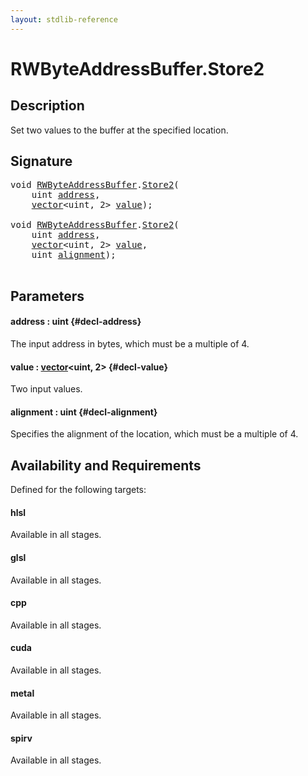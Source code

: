 ```yaml
---
layout: stdlib-reference
---
```


# RWByteAddressBuffer\.Store2

## Description

Set two values to the buffer at the specified location.



## Signature 

<pre>
<span class="code_keyword">void</span> <a href="/stdlib-reference/types/rwbyteaddressbuffer-0126d/index" class="code_type">RWByteAddressBuffer</a>.<a href="/stdlib-reference/types/rwbyteaddressbuffer-0126d/store2-0">Store2</a>(
    <span class="code_keyword">uint</span> <a href="/stdlib-reference/types/rwbyteaddressbuffer-0126d/store2-0#decl-address" class="code_param">address</a>,
    <a href="/stdlib-reference/types/vector/index" class="code_type">vector</a>&lt;<span class="code_keyword">uint</span>, 2&gt; <a href="/stdlib-reference/types/rwbyteaddressbuffer-0126d/store2-0#decl-value" class="code_param">value</a>);

<span class="code_keyword">void</span> <a href="/stdlib-reference/types/rwbyteaddressbuffer-0126d/index" class="code_type">RWByteAddressBuffer</a>.<a href="/stdlib-reference/types/rwbyteaddressbuffer-0126d/store2-0">Store2</a>(
    <span class="code_keyword">uint</span> <a href="/stdlib-reference/types/rwbyteaddressbuffer-0126d/store2-0#decl-address" class="code_param">address</a>,
    <a href="/stdlib-reference/types/vector/index" class="code_type">vector</a>&lt;<span class="code_keyword">uint</span>, 2&gt; <a href="/stdlib-reference/types/rwbyteaddressbuffer-0126d/store2-0#decl-value" class="code_param">value</a>,
    <span class="code_keyword">uint</span> <a href="/stdlib-reference/types/rwbyteaddressbuffer-0126d/store2-0#decl-alignment" class="code_param">alignment</a>);

</pre>

## Parameters

#### address  : uint {#decl-address}
The input address in bytes, which must be a multiple of 4.

#### value  : [vector](/stdlib-reference/types/vector/index)\<uint, 2\> {#decl-value}
Two input values.

#### alignment  : uint {#decl-alignment}
Specifies the alignment of the location, which must be a multiple of 4.


## Availability and Requirements

Defined for the following targets:

#### hlsl
Available in all stages.

#### glsl
Available in all stages.

#### cpp
Available in all stages.

#### cuda
Available in all stages.

#### metal
Available in all stages.

#### spirv
Available in all stages.



